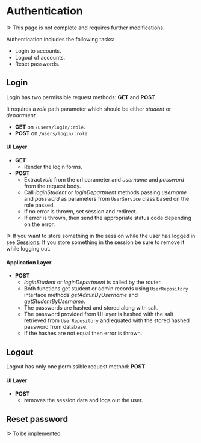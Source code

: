 # Authentication

!> This page is not complete and requires further modifications.

Authentication includes the following tasks:
- Login to accounts.
- Logout of accounts.
- Reset passwords.

## Login

Login has two permissible request methods: **GET** and **POST**.

It requires a _role_ path parameter which should be either _student_ or _department_.

- **GET** on `/users/login/:role`.
- **POST** on `/users/login/:role`.

#### UI Layer

- **GET**
  - Render the login forms.
- **POST**
  - Extract _role_ from the url parameter and _username_ and _password_ from the request body.
  - Call _loginStudent_ or _loginDepartment_ methods passing _username_ and _password_ as parameters 
    from `UserService` class based on the role passed.
  - If no error is thrown, set session and redirect.
  - If error is thrown, then send the appropriate status code depending on the error.

!> If you want to store something in the session while the user has logged in see [Sessions]().
If you store something in the session be sure to remove it while logging out.

#### Application Layer

- **POST**
  - _loginStudent_ or _loginDepartment_ is called by the router.
  - Both functions get student or admin records using `UserRepository` interface methods _getAdminByUsername_ 
    and _getStudentByUsername_.
  - The passwords are hashed and stored along with salt.
  - The password provided from UI layer is hashed with the salt retrieved from `UserRepository` and equated with 
    the stored hashed password from database.
  - If the hashes are not equal then error is thrown.

## Logout

Logout has only one permissible request method: **POST**

#### UI Layer
- **POST**
  - removes the session data and logs out the user.

## Reset password

!> To be implemented.